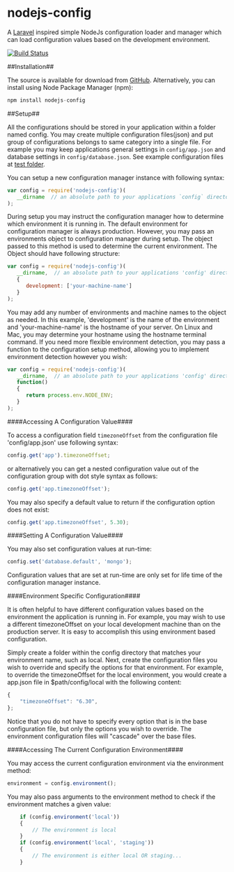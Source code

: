 nodejs-config
=============

A [Laravel](http://laravel.com/) inspired simple NodeJs configuration loader and manager which can load configuration
values based on the development environment.

[![Build Status](https://travis-ci.org/harishanchu/nodejs-config.svg?branch=master)](https://travis-ci.org/harishanchu/nodejs-config)


##Installation##

The source is available for download from [GitHub](https://github.com/harishanchu/nodejs-config). Alternatively, you 
can install using Node Package Manager (npm):

```javascript
npm install nodejs-config
```

##Setup##

All the configurations should be stored in your application within a folder named config. You may create 
multiple configuration files(json) and put group of configurations belongs to same category into a single file. For example
you may keep applications general settings in `config/app.json` and database settings in `config/database.json`.
See example configuration files at [test folder](https://github.com/harishanchu/nodejs-config/tree/development/tests).
 
You can setup a new configuration manager instance with following syntax:
 
```javascript
var config = require('nodejs-config')(
   __dirname  // an absolute path to your applications `config` directory
);
```
During setup you may instruct the configuration manager how to determine which environment it is running in. The 
default environment for configuration manager is always production. However, you may pass an environments object to 
configuration manager during setup. The object passed to this method is used to determine the current 
environment.
The Object should have following structure:

```javascript
var config = require('nodejs-config')(
   __dirname,  // an absolute path to your applications 'config' directory
   {
      development: ['your-machine-name']
   }
);
```

You may add any number of environments and machine names to the object as needed. In this example, 'development' is the
name of the environment and 'your-machine-name' is the hostname of your server. On Linux and Mac, you may determine
your hostname using the hostname terminal command. If you need more flexible environment detection, you may pass a
function to the configuration setup method, allowing you to implement environment detection however you wish:

```javascript
var config = require('nodejs-config')(
   __dirname,  // an absolute path to your applications 'config' directory
   function()
   {
      return process.env.NODE_ENV;
   }
);
```

####Accessing A Configuration Value####

To access a configuration field `timezoneOffset` from the configuration file 'config/app.json' use following syntax:

```javascript
config.get('app').timezoneOffset;
```

or alternatively you can get a nested configuration  value out of the configuration group with dot style syntax as 
follows: 

```javascript
config.get('app.timezoneOffset');
```
You may also specify a default value to return if the configuration option does not exist:

```javascript
config.get('app.timezoneOffset', 5.30);
```

####Setting A Configuration Value####

You may also set configuration values at run-time:

```javascript
config.set('database.default', 'mongo');
```

Configuration values that are set at run-time are only set for life time of the configuration manager instance.

####Environment Specific Configuration####

It is often helpful to have different configuration values based on the environment the application is running in. For
example, you may wish to use a different timezoneOffset on your local development machine than on the production server.
It is easy to accomplish this using environment based configuration.

Simply create a folder within the config directory that matches your environment name, such as local. Next, create the
configuration files you wish to override and specify the options for that environment. For example, to override the
timezoneOffset for the local environment, you would create a app.json file in $path/config/local with the following
content:

```javascript
{
    "timezoneOffset": "6.30",
};
```
Notice that you do not have to specify every option that is in the base configuration file, but only the options you
wish to override. The environment configuration files will "cascade" over the base files.

####Accessing The Current Configuration Environment####

You may access the current configuration environment via the environment method:

```javascript
environment = config.environment();
```

You may also pass arguments to the environment method to check if the environment matches a given value:


```javascript
    if (config.environment('local'))
    {
        // The environment is local
    }    
    if (config.environment('local', 'staging'))
    {
        // The environment is either local OR staging...
    }
```